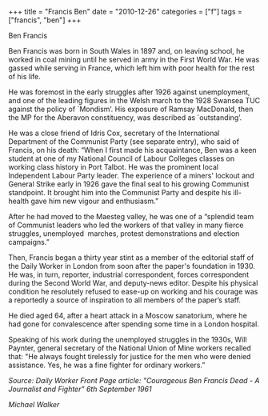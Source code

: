 +++
title = "Francis Ben"
date = "2010-12-26"
categories = ["f"]
tags = ["francis", "ben"]
+++

Ben Francis

Ben Francis was born in South Wales in 1897 and, on leaving school, he worked in coal mining until he served in army in the First World War. He was gassed while serving in France, which left him with poor health for the rest of his life.

He was foremost in the early struggles after 1926 against unemployment, and one of the leading figures in the Welsh march to the 1928 Swansea TUC against the policy of \`Mondism’. His exposure of Ramsay MacDonald, then the MP for the Aberavon constituency, was described as \`outstanding’.  
  


He was a close friend of Idris Cox, secretary of the International Department of the Communist Party (see separate entry), who said of Francis, on his death: “When I first made his acquaintance, Ben was a keen student at one of my National Council of Labour Colleges classes on working class history in Port Talbot. He was the prominent local Independent Labour Party leader. The experience of a miners' lockout and General Strike early in 1926 gave the final seal to his growing Communist standpoint. It brought him into the Communist Party and despite his ill-health gave him new vigour and enthusiasm.”  
  
After he had moved to the Maesteg valley, he was one of a “splendid team of Communist leaders who led the workers of that valley in many fierce struggles, unemployed  marches, protest demonstrations and election campaigns.”  
  
Then, Francis began a thirty year stint as a member of the editorial staff of the Daily Worker in London from soon after the paper's foundation in 1930. He was, in turn, reporter, industrial correspondent, forces correspondent during the Second World War, and deputy-news editor. Despite his physical condition he resolutely refused to ease-up on working and his courage was a reportedly a source of inspiration to all members of the paper’s staff.  
  


He died aged 64, after a heart attack in a Moscow sanatorium, where he had gone for convalescence after spending some time in a London hospital.  
  
Speaking of his work during the unemployed struggles in the 1930s, Will Paynter, general secretary of the National Union of Mine workers recalled that: "He always fought tirelessly for justice for the men who were denied assistance. Yes, he was a fine fighter for ordinary workers.”  
  


_Source: Daily Worker Front Page article: "Courageous Ben Francis Dead - A Journalist and Fighter" 6th September 1961_

  
_Michael Walker_
